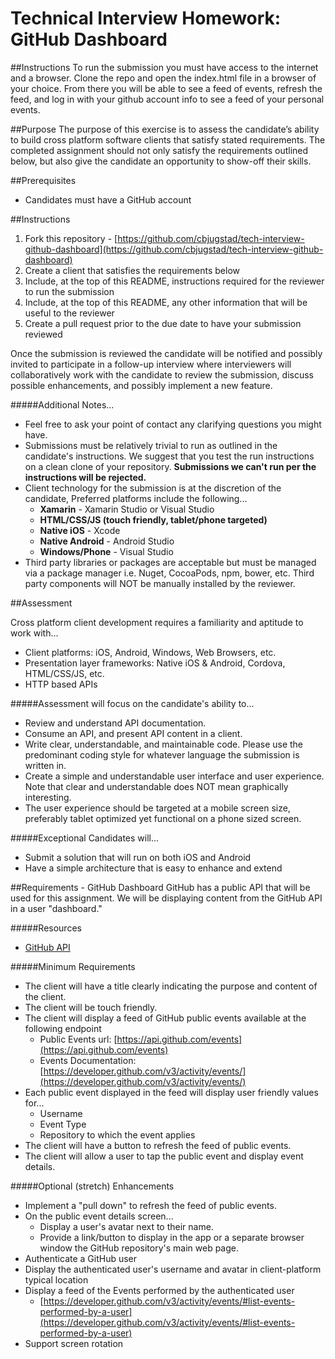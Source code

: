# Technical Interview Homework: GitHub Dashboard

##Instructions
To run the submission you must have access to the internet and a browser. Clone the repo and open the index.html file in a browser of your choice. From there you will be able to see a feed of events, refresh the feed, and log in with your github account info to see a feed of your personal events.

##Purpose
The purpose of this exercise is to assess the candidate’s ability to build cross platform software clients that satisfy stated requirements. The completed assignment should not only satisfy the requirements outlined below, but also give the candidate an opportunity to show-off their skills.

##Prerequisites
- Candidates must have a GitHub account

##Instructions
1. Fork this repository - [https://github.com/cbjugstad/tech-interview-github-dashboard](https://github.com/cbjugstad/tech-interview-github-dashboard)
2. Create a client that satisfies the requirements below
3. Include, at the top of this README, instructions required for the reviewer to run the submission
4. Include, at the top of this README, any other information that will be useful to the reviewer
5. Create a pull request prior to the due date to have your submission reviewed

Once the submission is reviewed the candidate will be notified and possibly invited to participate in a follow-up interview where interviewers will collaboratively work with the candidate to review the submission, discuss possible enhancements, and possibly implement a new feature. 

#####Additional Notes...

- Feel free to ask your point of contact any clarifying questions you might have. 
- Submissions must be relatively trivial to run as outlined in the candidate's instructions. We suggest that you test the run instructions on a clean clone of your repository. **Submissions we can't run per the instructions will be rejected.**
- Client technology for the submission is at the discretion of the candidate, Preferred platforms include the following...
	- **Xamarin** - Xamarin Studio or Visual Studio
	- **HTML/CSS/JS (touch friendly, tablet/phone targeted)**
	- **Native iOS** - Xcode 
	- **Native Android** - Android Studio
	- **Windows/Phone** - Visual Studio
- Third party libraries or packages are acceptable but must be managed via a package manager i.e. Nuget, CocoaPods, npm, bower, etc. Third party components will NOT be manually installed by the reviewer.


##Assessment

Cross platform client development requires a familiarity and aptitude to work with...

- Client platforms: iOS, Android, Windows, Web Browsers, etc.
- Presentation layer frameworks: Native iOS & Android, Cordova, HTML/CSS/JS, etc.
- HTTP based APIs

#####Assessment will focus on the candidate's ability to...

- Review and understand API documentation.
- Consume an API, and present API content in a client. 
- Write clear, understandable, and maintainable code. Please use the predominant coding style for whatever language the submission is written in.
- Create a simple and understandable user interface and user experience. Note that clear and understandable does NOT mean graphically interesting.
- The user experience should be targeted at a mobile screen size, preferably tablet optimized yet functional on a phone sized screen.

#####Exceptional Candidates will...

- Submit a solution that will run on both iOS and Android
- Have a simple architecture that is easy to enhance and extend

##Requirements - GitHub Dashboard 
GitHub has a public API that will be used for this assignment. We will be displaying content from the GitHub API in a user "dashboard."

#####Resources
- [GitHub API](https://developer.github.com/v3/ "GitHub API")

#####Minimum Requirements
- The client will have a title clearly indicating the purpose and content of the client.
- The client will be touch friendly.
- The client will display a feed of GitHub public events available at the following endpoint
	- Public Events url: [https://api.github.com/events](https://api.github.com/events)
	- Events Documentation: [https://developer.github.com/v3/activity/events/](https://developer.github.com/v3/activity/events/)
- Each public event displayed in the feed will display user friendly values for...
	- Username
	- Event Type
	- Repository to which the event applies
- The client will have a button to refresh the feed of public events.
- The client will allow a user to tap the public event and display event details.

#####Optional (stretch) Enhancements
- Implement a "pull down" to refresh the feed of public events.
- On the public event details screen...
	- Display a user's avatar next to their name.
	- Provide a link/button to display in the app or a separate browser window the GitHub repository's main web page.
- Authenticate a GitHub user
- Display the authenticated user's username and avatar in client-platform typical location
- Display a feed of the Events performed by the authenticated user
	- [https://developer.github.com/v3/activity/events/#list-events-performed-by-a-user](https://developer.github.com/v3/activity/events/#list-events-performed-by-a-user)
- Support screen rotation
